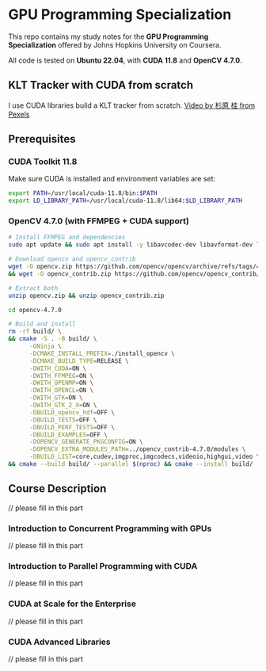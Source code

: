 # GPU Programming Specialization

This repo contains my study notes for the **GPU Programming Specialization** offered by Johns Hopkins University on Coursera.

All code is tested on **Ubuntu 22.04**, with **CUDA 11.8** and **OpenCV 4.7.0**.

## KLT Tracker with CUDA from scratch

I use CUDA libraries build a KLT tracker from scratch.
[Video by 杉原 桂 from Pexels](https://www.pexels.com/video/an-airplane-taking-off-2658998/)

## Prerequisites

### CUDA Toolkit 11.8

Make sure CUDA is installed and environment variables are set:

```bash
export PATH=/usr/local/cuda-11.8/bin:$PATH
export LD_LIBRARY_PATH=/usr/local/cuda-11.8/lib64:$LD_LIBRARY_PATH
```

### OpenCV 4.7.0 (with FFMPEG + CUDA support)

```bash
# Install FFMPEG and dependencies
sudo apt update && sudo apt install -y libavcodec-dev libavformat-dev libavutil-dev libswscale-dev libgtk2.0-dev libcanberra-gtk-module

# Download opencv and opencv_contrib
wget -O opencv.zip https://github.com/opencv/opencv/archive/refs/tags/4.7.0.zip \
&& wget -O opencv_contrib.zip https://github.com/opencv/opencv_contrib/archive/refs/tags/4.7.0.zip

# Extract both
unzip opencv.zip && unzip opencv_contrib.zip

cd opencv-4.7.0

# Build and install
rm -rf build/ \
&& cmake -S . -B build/ \
      -GNinja \
      -DCMAKE_INSTALL_PREFIX=./install_opencv \
      -DCMAKE_BUILD_TYPE=RELEASE \
      -DWITH_CUDA=ON \
      -DWITH_FFMPEG=ON \
      -DWITH_OPENMP=ON \
      -DWITH_OPENCL=ON \
      -DWITH_GTK=ON \
      -DWITH_GTK_2_X=ON \
      -DBUILD_opencv_hdf=OFF \
      -DBUILD_TESTS=OFF \
      -DBUILD_PERF_TESTS=OFF \
      -DBUILD_EXAMPLES=OFF \
      -DOPENCV_GENERATE_PKGCONFIG=ON \
      -DOPENCV_EXTRA_MODULES_PATH=../opencv_contrib-4.7.0/modules \
      -DBUILD_LIST=core,cudev,imgproc,imgcodecs,videoio,highgui,video \
&& cmake --build build/ --parallel $(nproc) && cmake --install build/
```

## Course Description
// please fill in this part
### Introduction to Concurrent Programming with GPUs
// please fill in this part

### Introduction to Parallel Programming with CUDA
// please fill in this part

### CUDA at Scale for the Enterprise
// please fill in this part

### CUDA Advanced Libraries
// please fill in this part
